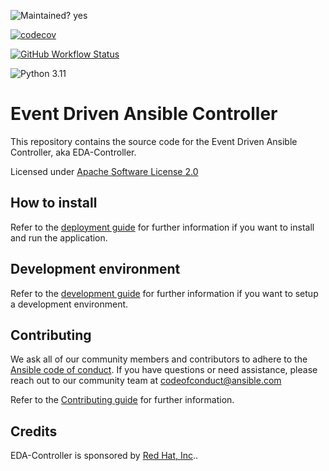![Maintained? yes](https://img.shields.io/badge/Maintained%3F-yes-green.svg)

[![codecov](https://codecov.io/gh/ansible/eda-server/graph/badge.svg?token=N6Z2DZGKGZ)](https://codecov.io/gh/ansible/eda-server)

[![GitHub Workflow Status](https://github.com/ansible/eda-server/actions/workflows/ci.yaml/badge.svg?branch=main)](https://github.com/ansible/eda-server/actions/workflows/ci.yaml?query=branch%3Amain)

![Python 3.11](https://img.shields.io/badge/Python-3.11-blue)

# Event Driven Ansible Controller

This repository contains the source code for the Event Driven Ansible Controller, aka EDA-Controller.

Licensed under [Apache Software License 2.0](LICENSE)

## How to install

Refer to the [deployment guide](docs/deployment.md) for further information if you want to install and run the application.

## Development environment

Refer to the [development guide](docs/development.md) for further information if you want to setup a development environment.

## Contributing

We ask all of our community members and contributors to adhere to the [Ansible code of conduct](https://docs.ansible.com/ansible/latest/community/code_of_conduct.html).
If you have questions or need assistance, please reach out to our community team at <codeofconduct@ansible.com>

Refer to the [Contributing guide](docs/contributing.md) for further information.

## Credits

EDA-Controller is sponsored by [Red Hat, Inc](https://www.redhat.com)..
